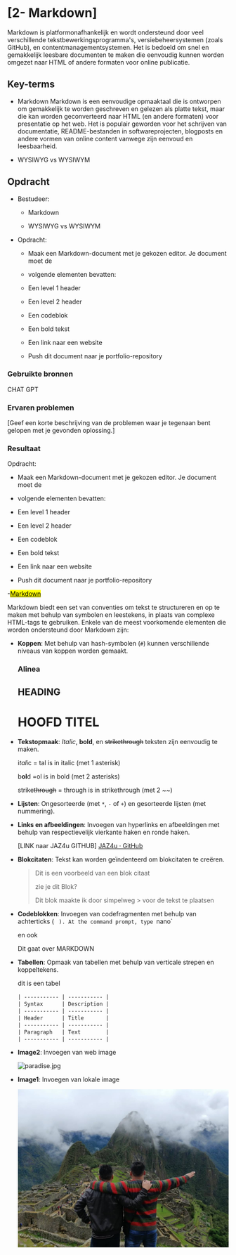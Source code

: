 # [2- Markdown]

Markdown is platformonafhankelijk en wordt ondersteund door veel verschillende tekstbewerkingsprogramma's, versiebeheersystemen (zoals GitHub), en contentmanagementsystemen. Het is bedoeld om snel en gemakkelijk leesbare documenten te maken die eenvoudig kunnen worden omgezet naar HTML of andere formaten voor online publicatie.

## Key-terms

- Markdown
  Markdown is een eenvoudige opmaaktaal die is ontworpen om gemakkelijk te worden geschreven en gelezen als platte tekst, maar die kan worden geconverteerd naar HTML (en andere formaten) voor presentatie op het web. Het is populair geworden voor het schrijven van documentatie, README-bestanden in softwareprojecten, blogposts en andere vormen van online content vanwege zijn eenvoud en leesbaarheid.

- WYSIWYG vs WYSIWYM

## Opdracht

- Bestudeer:
  
  - Markdown
  
  - WYSIWYG vs WYSIWYM

- Opdracht:
  
  - Maak een Markdown-document met je gekozen editor. Je document moet de
  
  - volgende elementen bevatten:
  
  - Een level 1 header
  
  - Een level 2 header
  
  - Een codeblok
  
  - Een bold tekst
  
  - Een link naar een website
  
  - Push dit document naar je portfolio-repository

### Gebruikte bronnen

CHAT GPT

### Ervaren problemen

[Geef een korte beschrijving van de problemen waar je tegenaan bent gelopen met je gevonden oplossing.]

### Resultaat

Opdracht:

- Maak een Markdown-document met je gekozen editor. Je document moet de

- volgende elementen bevatten:

- Een level 1 header

- Een level 2 header

- Een codeblok

- Een bold tekst

- Een link naar een website

- Push dit document naar je portfolio-repository

-<u><mark>Markdown</mark></u>

Markdown biedt een set van conventies om tekst te structureren en op te maken met behulp van symbolen en leestekens, in plaats van complexe HTML-tags te gebruiken. Enkele van de meest voorkomende elementen die worden ondersteund door Markdown zijn:

- **Koppen**: Met behulp van hash-symbolen (`#`) kunnen verschillende niveaus van koppen worden gemaakt.
  
  ### Alinea
  
  ## HEADING
  
  # HOOFD TITEL

- **Tekstopmaak**: *Italic*, **bold**, en ~~strikethrough~~ teksten zijn eenvoudig te maken.
  
  i*tal*ic = tal is in italic (met 1 asterisk)
  
  b**ol**d =ol is in bold (met 2 asterisks)
  
  strike~~through~~ = through is in strikethrough (met 2 ~~)

- **Lijsten**: Ongesorteerde (met `*`, `-` of `+`) en gesorteerde lijsten (met nummering).

- **Links en afbeeldingen**: Invoegen van hyperlinks en afbeeldingen met behulp van respectievelijk vierkante haken en ronde haken.
  
  [LINK naar JAZ4u GITHUB] [JAZ4u · GitHub](https://github.com/JAZ4u)

- **Blokcitaten**: Tekst kan worden geïndenteerd om blokcitaten te creëren.
  
  > Dit is een voorbeeld van een blok citaat
  > 
  > zie je dit Blok?
  > 
  > Dit blok maakte ik door simpelweg  > voor de tekst te plaatsen 

- **Codeblokken**: Invoegen van codefragmenten met behulp van achterticks (` ` `).
  At the command prompt, type `nano`
  
  en ook 
  
  <html>
      <head> Dit gaat over MARKDOWN
      </head>
    </html>

- **Tabellen**: Opmaak van tabellen met behulp van verticale strepen en koppeltekens.
  
  dit is een tabel
  
  ```
  | ----------- | ----------- |
  | Syntax      | Description |
  | ----------- | ----------- |
  | Header      | Title       |
  | ----------- | ----------- |
  | Paragraph   | Text        |
  | ----------- | ----------- |
  ```

- **Image2**: Invoegen van web image 
  
   ![paradise.jpg](https://cdn.europosters.eu/image/1300/paradise-on-earth-i161095.jpg)

- **Image1**: Invoegen van lokale image 

  ![macchupicchu.jpg](macchupicchu.jpg)

